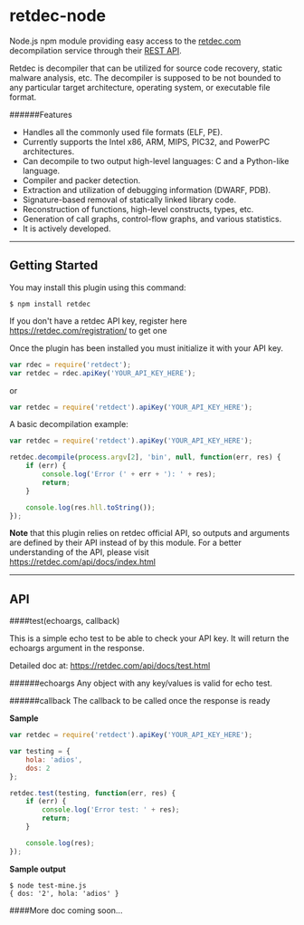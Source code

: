 # retdec-node
Node.js npm module providing easy access to the [retdec.com](https://retdec.com) decompilation service through their [REST API](https://retdec.com/api/).

Retdec is decompiler that can be utilized for source code recovery, static malware analysis, etc. The decompiler is supposed to be not bounded to any particular target architecture, operating system, or executable file format.

######Features

* Handles all the commonly used file formats (ELF, PE).
* Currently supports the Intel x86, ARM, MIPS, PIC32, and PowerPC architectures.
* Can decompile to two output high-level languages: C and a Python-like language.
* Compiler and packer detection.
* Extraction and utilization of debugging information (DWARF, PDB).
* Signature-based removal of statically linked library code.
* Reconstruction of functions, high-level constructs, types, etc.
* Generation of call graphs, control-flow graphs, and various statistics.
* It is actively developed.



* * *

## Getting Started

You may install this plugin using this command:
```
$ npm install retdec
```

If you don't have a retdec API key, register here https://retdec.com/registration/ to get one

Once the plugin has been installed you must initialize it with your API key.
```js
var rdec = require('retdect');
var retdec = rdec.apiKey('YOUR_API_KEY_HERE');
```

or

```js
var retdec = require('retdect').apiKey('YOUR_API_KEY_HERE');
```

A basic decompilation example:

```js
var retdec = require('retdect').apiKey('YOUR_API_KEY_HERE');

retdec.decompile(process.argv[2], 'bin', null, function(err, res) {
    if (err) {
        console.log('Error (' + err + '): ' + res);
        return;
    }

    console.log(res.hll.toString());
});
```

**Note** that this plugin relies on retdec official API, so outputs and arguments are defined by their API instead of by this module. For a better understanding of the API, please visit https://retdec.com/api/docs/index.html

* * *

## API


####test(echoargs, callback)

This is a simple echo test to be able to check your API key. It will return the echoargs argument in the response.

Detailed doc at: https://retdec.com/api/docs/test.html

######echoargs
Any object with any key/values is valid for echo test.

######callback
The callback to be called once the response is ready

**Sample**

```js
var retdec = require('retdect').apiKey('YOUR_API_KEY_HERE');

var testing = {
    hola: 'adios',
    dos: 2
};

retdec.test(testing, function(err, res) {
    if (err) {
        console.log('Error test: ' + res);
        return;
    }

    console.log(res);
});
```

**Sample output**

```
$ node test-mine.js
{ dos: '2', hola: 'adios' }
```

####More doc coming soon...
